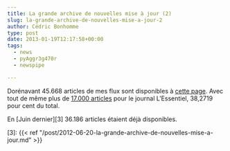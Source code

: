 ```yaml
---
title: La grande archive de nouvelles mise à jour (2)
slug: la-grande-archive-de-nouvelles-mise-a-jour-2
author: Cédric Bonhomme
type: post
date: 2013-01-19T12:17:58+00:00
tags:
  - news
  - pyAggr3g470r
  - newspipe

---
```

Dorénavant 45.668 articles de mes flux sont disponibles à [cette page][1].
Avec tout de même plus de [17.000 articles][2] pour le journal L'Essentiel,
38,2719 pour cent du total.

En [Juin dernier][3] 36.186 articles étaient déjà disponibles.

 [1]: http://cedricbonhomme.org/news/
 [2]: http://cedricbonhomme.org/news/490dbe2f2aada6e61d8ff4c392c426e72c69e70a/
 [3]: {{< ref "/post/2012-06-20-la-grande-archive-de-nouvelles-mise-a-jour.md" >}}
